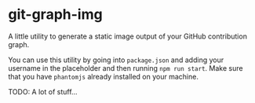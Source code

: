 # git-graph-img
A little utility to generate a static image output of your GitHub contribution
graph.

You can use this utility by going into `package.json` and adding your username
in the placeholder and then running `npm run start`. Make sure that you have
`phantomjs` already installed on your machine.

TODO: A lot of stuff...
